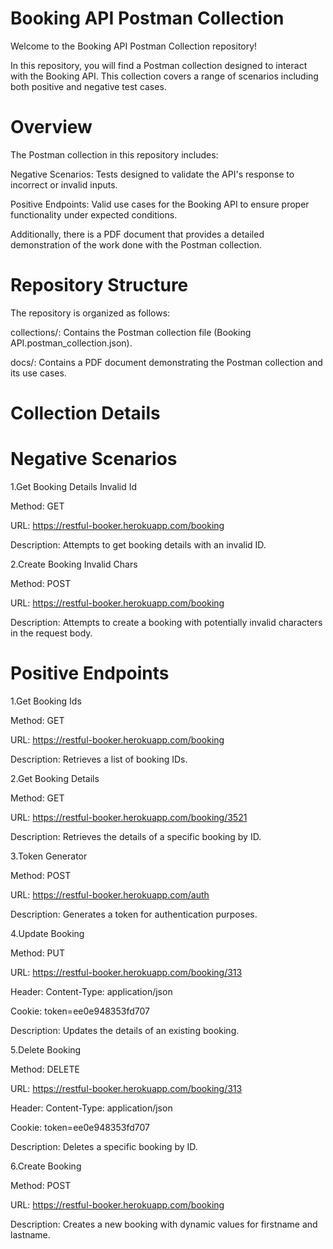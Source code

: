 # Booking API Postman Collection
Welcome to the Booking API Postman Collection repository!

In this repository, you will find a Postman collection designed to interact with the Booking API. This collection covers a range of scenarios including both positive and negative test cases.

# Overview
The Postman collection in this repository includes:

Negative Scenarios: Tests designed to validate the API's response to incorrect or invalid inputs.

Positive Endpoints: Valid use cases for the Booking API to ensure proper functionality under expected conditions.

Additionally, there is a PDF document that provides a detailed demonstration of the work done with the Postman collection.

# Repository Structure
The repository is organized as follows:

collections/: Contains the Postman collection file (Booking API.postman_collection.json).

docs/: Contains a PDF document demonstrating the Postman collection and its use cases.

# Collection Details
# Negative Scenarios

1.Get Booking Details Invalid Id

Method: GET

URL: https://restful-booker.herokuapp.com/booking

Description: Attempts to get booking details with an invalid ID.

2.Create Booking Invalid Chars

Method: POST

URL: https://restful-booker.herokuapp.com/booking

Description: Attempts to create a booking with potentially invalid characters in the request body.

# Positive Endpoints

1.Get Booking Ids

Method: GET

URL: https://restful-booker.herokuapp.com/booking

Description: Retrieves a list of booking IDs.

2.Get Booking Details

Method: GET

URL: https://restful-booker.herokuapp.com/booking/3521

Description: Retrieves the details of a specific booking by ID.

3.Token Generator

Method: POST

URL: https://restful-booker.herokuapp.com/auth

Description: Generates a token for authentication purposes.

4.Update Booking

Method: PUT

URL: https://restful-booker.herokuapp.com/booking/313

Header:
Content-Type: application/json

Cookie: token=ee0e948353fd707

Description: Updates the details of an existing booking.

5.Delete Booking

Method: DELETE

URL: https://restful-booker.herokuapp.com/booking/313

Header:
Content-Type: application/json

Cookie: token=ee0e948353fd707

Description: Deletes a specific booking by ID.

6.Create Booking

Method: POST

URL: https://restful-booker.herokuapp.com/booking

Description: Creates a new booking with dynamic values for firstname and lastname.
